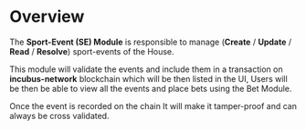# **Overview**

The **Sport-Event (SE) Module** is responsible to manage
(**Create** / **Update** / **Read** / **Resolve**) sport-events of the House.

This module will validate the events and include them in a transaction on **incubus-network** blockchain which will be then listed in the UI,
Users will be then be able to view all the events and place bets using the Bet Module.

Once the event is recorded on the chain It will make it tamper-proof and can always be cross validated.
